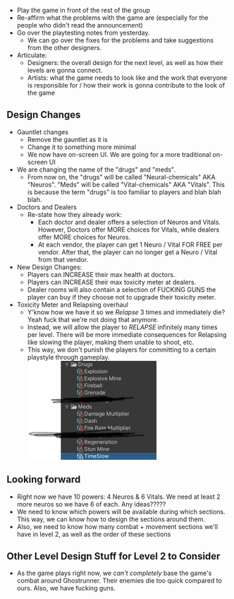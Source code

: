- Play the game in front of the rest of the group
- Re-affirm what the problems with the game are (especially for the people who didn't read the announcement)
- Go over the playtesting notes from yesterday.
	- We can go over the fixes for the problems and take suggestions from the other designers.
- Articulate:
	- Designers: the overall design for the next level, as well as how their levels are gonna connect.
	- Artists: what the game needs to look like and the work that everyone is responsible for / how their work is gonna contribute to the look of the game

## Design Changes
- Gauntlet changes
	- Remove the gauntlet as it is
	- Change it to something more minimal
	- We now have on-screen UI. We are going for a more traditional on-screen UI
- We are changing the name of the "drugs" and "meds".
	- From now on, the "drugs" will be called "Neural-chemicals" AKA "Neuros". "Meds" will be called "Vital-chemicals" AKA "Vitals". This is because the term "drugs" is too familiar to players and blah blah blah.
- Doctors and Dealers
	- Re-state how they already work:
		- Each doctor and dealer offers a selection of Neuros and Vitals. However, Doctors offer MORE choices for Vitals, while dealers offer MORE choices for Neuros.
		- At each vendor, the player can get 1 Neuro / Vital FOR FREE per vendor. After that, the player can no longer get a Neuro / Vital from that vendor.
- New Design Changes:
	- Players can INCREASE their max health at doctors.
	- Players can INCREASE their max toxicity meter at dealers.
	- Dealer rooms will also contain a selection of FUCKING GUNS the player can buy if they choose not to upgrade their toxicity meter.
- Toxicity Meter and Relapsing overhaul
	- Y'know how we have it so we *Relapse* 3 times and immediately die? Yeah fuck that we're not doing that anymore.
	- Instead, we will allow the player to *RELAPSE* infinitely many times per level. There will be more immediate consequences for Relapsing like slowing the player, making them unable to shoot, etc.
	- This way, we don't punish the players for committing to a certain playstyle through gameplay.
![](<../../_META/Attachments/Pasted image 20250109010707.png>)
## Looking forward
- Right now we have 10 powers: 4 Neuros & 6 Vitals. We need at least 2 more neuros so we have 6 of each. Any ideas?????
- We need to know which powers will be available during which sections. This way, we can know how to design the sections around them.
- Also, we need to know how many combat + movement sections we'll have in level 2, as well as the order of these sections

## Other Level Design Stuff for Level 2 to Consider
- As the game plays right now, we *can't completely* base the game's combat around Ghostrunner. Their enemies die too quick compared to ours. Also, we have fucking guns.
